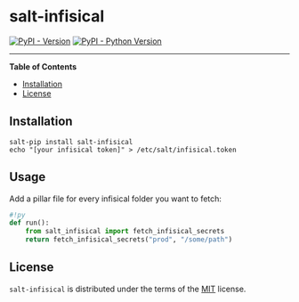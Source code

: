 # salt-infisical

[![PyPI - Version](https://img.shields.io/pypi/v/salt-infisical.svg)](https://pypi.org/project/salt-infisical)
[![PyPI - Python Version](https://img.shields.io/pypi/pyversions/salt-infisical.svg)](https://pypi.org/project/salt-infisical)

-----

**Table of Contents**

- [Installation](#installation)
- [License](#license)

## Installation

```console
salt-pip install salt-infisical
echo "[your infisical token]" > /etc/salt/infisical.token
```

## Usage

Add a pillar file for every infisical folder you want to fetch:

```python
#!py
def run():
    from salt_infisical import fetch_infisical_secrets
    return fetch_infisical_secrets("prod", "/some/path")
```



## License

`salt-infisical` is distributed under the terms of the [MIT](https://spdx.org/licenses/MIT.html) license.
